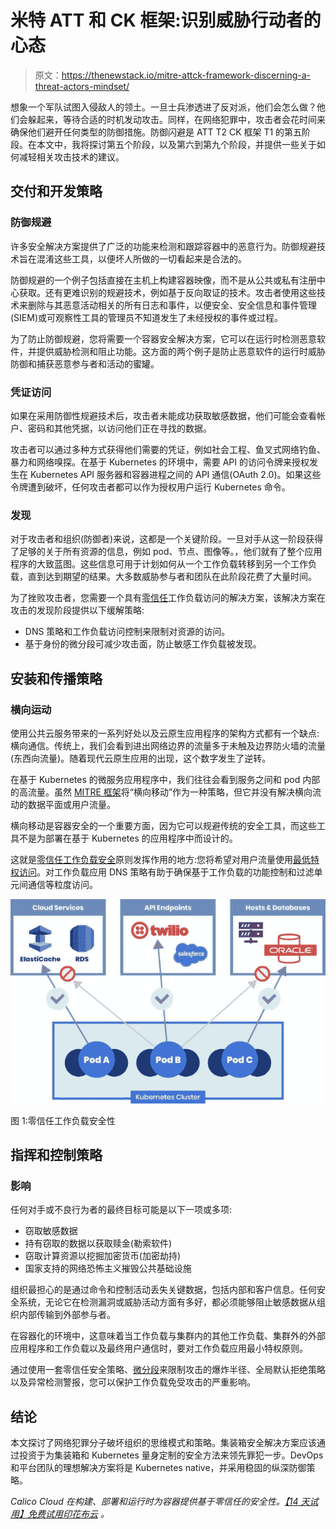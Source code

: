 # 米特 ATT 和 CK 框架:识别威胁行动者的心态

> 原文：<https://thenewstack.io/mitre-attck-framework-discerning-a-threat-actors-mindset/>

想象一个军队试图入侵敌人的领土。一旦士兵渗透进了反对派，他们会怎么做？他们会躲起来，等待合适的时机发动攻击。同样，在网络犯罪中，攻击者会花时间来确保他们避开任何类型的防御措施。防御闪避是 ATT T2 CK 框架 T1 的第五阶段。在本文中，我将探讨第五个阶段，以及第六到第九个阶段，并提供一些关于如何减轻相关攻击技术的建议。

## 交付和开发策略

### 防御规避

许多安全解决方案提供了广泛的功能来检测和跟踪容器中的恶意行为。防御规避技术旨在混淆这些工具，以便坏人所做的一切看起来是合法的。

防御规避的一个例子包括直接在主机上构建容器映像，而不是从公共或私有注册中心获取。还有更难识别的规避技术，例如基于反向取证的技术。攻击者使用这些技术来删除与其恶意活动相关的所有日志和事件，以便安全、安全信息和事件管理(SIEM)或可观察性工具的管理员不知道发生了未经授权的事件或过程。

为了防止防御规避，您将需要一个容器安全解决方案，它可以在运行时检测恶意软件，并提供威胁检测和阻止功能。这方面的两个例子是防止恶意软件的运行时威胁防御和捕获恶意参与者和活动的蜜罐。

### 凭证访问

如果在采用防御性规避技术后，攻击者未能成功获取敏感数据，他们可能会查看帐户、密码和其他凭据，以访问他们正在寻找的数据。

攻击者可以通过多种方式获得他们需要的凭证，例如社会工程、鱼叉式网络钓鱼、暴力和网络嗅探。在基于 Kubernetes 的环境中，需要 API 的访问令牌来授权发生在 Kubernetes API 服务器和容器进程之间的 API 通信(OAuth 2.0)。如果这些令牌遭到破坏，任何攻击者都可以作为授权用户运行 Kubernetes 命令。

### 发现

对于攻击者和组织(防御者)来说，这都是一个关键阶段。一旦对手从这一阶段获得了足够的关于所有资源的信息，例如 pod、节点、图像等。，他们就有了整个应用程序的大致蓝图。这些信息可用于计划如何从一个工作负载转移到另一个工作负载，直到达到期望的结果。大多数威胁参与者和团队在此阶段花费了大量时间。

为了挫败攻击者，您需要一个具有[零信任](https://link.tigera.io/ueMDb)工作负载访问的解决方案，该解决方案在攻击的发现阶段提供以下缓解策略:

*   DNS 策略和工作负载访问控制来限制对资源的访问。
*   基于身份的微分段可减少攻击面，防止敏感工作负载被发现。

## 安装和传播策略

### 横向运动

使用公共云服务带来的一系列好处以及云原生应用程序的架构方式都有一个缺点:横向通信。传统上，我们会看到进出网络边界的流量多于未触及边界防火墙的流量(东西向流量)。随着现代云原生应用的出现，这个数字发生了逆转。

在基于 Kubernetes 的微服务应用程序中，我们往往会看到服务之间和 pod 内部的高流量。虽然 [MITRE 框架](https://thenewstack.io/mitre-attck-frameworks-get-a-handle-on-kubernetes-security-defense/)将“横向移动”作为一种策略，但它并没有解决横向流动的数据平面或用户流量。

横向移动是容器安全的一个重要方面，因为它可以规避传统的安全工具，而这些工具不是为部署在基于 Kubernetes 的应用程序中而设计的。

这就是[零信任工作负载安全](https://link.tigera.io/ueRR8)原则发挥作用的地方:您将希望对用户流量使用[最低特权访问](https://thenewstack.io/key-concepts/zero-trust-security/)。对工作负载应用 DNS 策略有助于确保基于工作负载的功能控制和过滤单元间通信等粒度访问。

![](img/3c23cc5bcec02e47820197d0f7f62684.png)

图 1:零信任工作负载安全性

## 指挥和控制策略

### 影响

任何对手或不良行为者的最终目标可能是以下一项或多项:

*   窃取敏感数据
*   持有窃取的数据以获取赎金(勒索软件)
*   窃取计算资源以挖掘加密货币(加密劫持)
*   国家支持的网络恐怖主义摧毁公共基础设施

组织最担心的是通过命令和控制活动丢失关键数据，包括内部和客户信息。任何安全系统，无论它在检测漏洞或威胁活动方面有多好，都必须能够阻止敏感数据从组织内部传输到外部参与者。

在容器化的环境中，这意味着当工作负载与集群内的其他工作负载、集群外的外部应用程序和工作负载以及最终用户通信时，要对工作负载应用最小特权原则。

通过使用一套零信任安全策略、[微分段](https://link.tigera.io/ueMDd)来限制攻击的爆炸半径、全局默认拒绝策略以及异常检测警报，您可以保护工作负载免受攻击的严重影响。

## 结论

本文探讨了网络犯罪分子破坏组织的思维模式和策略。集装箱安全解决方案应该通过投资于为集装箱和 Kubernetes 量身定制的安全方法来领先罪犯一步。DevOps 和平台团队的理想解决方案将是 Kubernetes native，并采用稳固的纵深防御策略。

*Calico Cloud 在构建、部署和运行时为容器提供基于零信任的安全性。*[*【14 天试用】免费试用印花布云*](https://link.tigera.io/ueRRW) *。*

<svg viewBox="0 0 68 31" version="1.1" xmlns:xlink="http://www.w3.org/1999/xlink"><title>Group</title> <desc>Created with Sketch.</desc></svg>